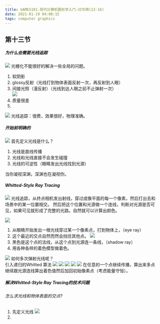 ```yaml
---
title: GAMES101-现代计算机图形学入门-闫令琪(13-16)
date: 2021-01-19 04:08:15
tags: computer graphics
---
```


## 第十三节
##### 为什么会需要光线追踪

![](2021-01-19-16-11-34.png)
光栅化不能很好的解决一些全局的问题。  
1. 软阴影  
2. glossy反射（光线打到物体表面反射一次，再反射到人眼）  
3. 间接光照（漫反射）（光线到达人眼之前不止弹射一次）  
![](2021-01-19-16-17-28.png)
4. 质量很差
5. 
![](2021-01-19-16-18-52.png)
光线追踪：很费，效果很好，物理准确。
##### 开始前明确的
![](2021-01-19-17-27-42.png)
首先定义光线是什么？  

1. 光线是直线传播
2. 光线和光线直接不会发生碰撞
3. 光线的可逆性（眼睛发出光线找到光源）

当你凝视深渊，深渊也在凝视你。
##### Whitted-Style Ray Tracing
![](2021-01-19-17-45-10.png)
光线追踪，从终点相机发出射线，穿过成像平面的每一个像素，然后打出去和场景中的某一位置相交。
然后把这个位置和光源做一个连线，判断对光源是否可见，如果可见就形成了完整的光路。自然就可以计算出颜色。

![](2021-01-19-17-48-56.png)
1. 从眼睛开始发出一根光线穿过某一个像素点，打到物体上，（eye ray）
2. 这个最近的交点自然而然会挡住其他点。
![](2021-01-19-17-52-27.png)
3. 黑色是这个点的法线，从这个点到光源连一条线，（shadow ray）  
4. 用各种各样的着色模型做着色。  

![](2021-01-19-18-06-41.png)
如何多次弹射光线呢？  
引入递归的Whitted 算法
![](2021-01-19-18-08-48.png)
![](2021-01-19-18-10-06.png)
![](2021-01-19-18-10-19.png)
![](2021-01-19-18-15-49.png)
![](2021-01-19-18-20-06.png)
在任意的一个点继续传播，算出来多点继续跟光源连线算出着色值然后加回初始像素点（考虑能量守恒）。

##### 解决Whitted-Style Ray Tracing的技术问题

###### 怎么求光线和物体表面的交点?
1. 先定义光线
![](2021-01-19-18-25-28.png)
2. 
